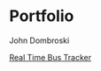# Portfolio
John Dombroski

<a href="https://johndombroski.github.io/RealTimeBusTracker/README.MD">Real Time Bus Tracker</a>

